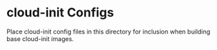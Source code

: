 # cloud-init Configs
Place cloud-init config files in this directory for inclusion when building base cloud-init images.